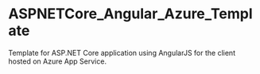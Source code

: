 # ASPNETCore_Angular_Azure_Template
Template for ASP.NET Core application using AngularJS for the client hosted on Azure App Service.

